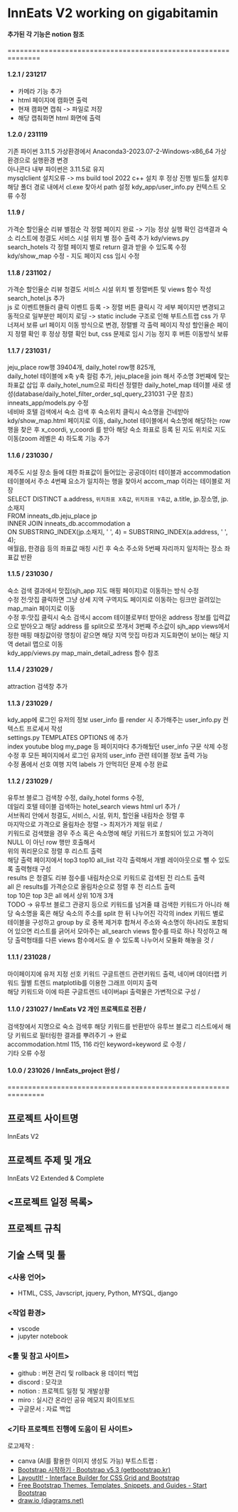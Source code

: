 # InnEats V2 working on gigabitamin


#### 추가된 각 기능은 notion 참조

==============================================================


#### 1.2.1 / 231217  
- 카메라 기능 추가  
- html 페이지에 캠화면 출력  
- 현재 캠화면 캡춰 -> 파일로 저장  
- 해당 캡춰화면 html 화면에 출력  


#### 1.2.0 / 231119
기존 파이썬 3.11.5 가상환경에서 Anaconda3-2023.07-2-Windows-x86_64 가상환경으로 실행환경 변경  
아나콘다 내부 파이썬은 3.11.5로 유지  
mysqlclient 설치오류 -> ms build tool 2022 c++ 설치 후 정상 진행
빌드툴 설치후 해당 폴더 경로 내에서 cl.exe 찾아서 path 설정
kdy_app/user_info.py 컨텍스트 오류 수정


#### 1.1.9 /  
가격순 할인율순 리뷰 별점순 각 정렬 페이지 완료 -> 기능 정상 실행 확인
검색결과 숙소 리스트에 청결도 서비스 시설 위치 별 점수 출력 추가
kdy/views.py search_hotels 각 정렬 페이지 별로 return 결과 받을 수 있도록 수정
kdy/show_map 수정 - 지도 페이지 css 임시 수정 


#### 1.1.8 / 231102 / 
가격순 할인율순 리뷰 청결도 서비스 시설 위치 별 정렬버튼 및 views 함수 작성  
search_hotel.js 추가  
js 로 이벤트핸들러 클릭 이벤트 등록 -> 정렬 버튼 클릭시 각 세부 페이지만 변경되고 동적으로 일부분만 페이지 로딩 -> static include 구조로 인해 부트스트랩 css 가 무너져서 보류
url 페이지 이동 방식으로 변경, 정렬별 각 출력 페이지 작성
할인율순 페이지 정렬 확인 후 정상 정렬 확인
but, css 문제로 임시 기능 정지 후 버튼 이동방식 보류


#### 1.1.7 / 231031 /  
jeju_place row행 39404개, daily_hotel row행 825개,   
daily_hotel 테이블에 x축 y축 컬럼 추가, jeju_place을 join 해서 주소명 3번째에 맞는 좌표값 삽입 후 daily_hotel_num으로 파티션 정렬한   daily_hotel_map 테이블 새로 생성(database/daily_hotel_filter_order_sql_query_231031 구문 참조)  
inneats_app/models.py 수정  
네비바 호텔 검색에서 숙소 검색 후 숙소위치 클릭시 숙소명을 건네받아 kdy/show_map.html 페이지로 이동, daily_hotel 테이블에서 숙소명에   해당하는 row 행을 찾은 후 x_coordi, y_coordi 를 받아 해당 숙소 좌표로 등록 된 지도 위치로 지도 이동(zoom 레벨은 4) 하도록 기능 추가  


#### 1.1.6 / 231030 /  
제주도 시설 장소 들에 대한 좌표값이 들어있는 공공데이터 테이블과 accommodation 테이블에서 주소 4번째 요소가 일치하는 행을 찾아서 accom_map   이라는 테이블로 저장  
SELECT DISTINCT a.address, `위치좌표 X축값`, `위치좌표 Y축값`, a.title, jp.장소명, jp.소재지  
FROM inneats_db.jeju_place jp  
INNER JOIN inneats_db.accommodation a  
ON SUBSTRING_INDEX(jp.소재지, ' ', 4) = SUBSTRING_INDEX(a.address, ' ', 4);  
애월읍, 한경읍 등의 좌표값 매칭 시킨 후 숙소 주소와 5번째 자리까지 일치하는 장소 좌표값 반환  


#### 1.1.5 / 231030 /  
숙소 검색 결과에서 맛집(sjh_app 지도 매핑 페이지)로 이동하는 방식 수정  
수정 전:맛집 클릭하면 그냥 상세 지역 구역지도 페이지로 이동하는 링크만 걸려있는 map_main 페이지로 이동  
수정 후:맛집 클릭시 숙소 검색시 accom 테이블로부터 받아온 address 정보를 입력값으로 받아오고 해당 address 를 split으로 쪼개서 3번째   주소값이 sjh_app views에서 정한 매핑 매칭값이랑 명칭이 같으면 해당 지역 맛집 마킹과 지도화면이 보이는 해당 지역 detail 맵으로 이동   
kdy_app/views.py map_main_detail_adress 함수 참조  


#### 1.1.4 / 231029 /  
attraction 검색창 추가  


#### 1.1.3 / 231029 /  
kdy_app에 로그인 유저의 정보 user_info 를 render 시 추가해주는 user_info.py 컨텍스트 프로세서 작성  
settings.py TEMPLATES OPTIONS 에 추가  
index youtube blog my_page 등 페이지마다 추가해뒀던 user_info 구문 삭제 수정  
수정 후 모든 페이지에서 로그인 유저의 user_info 관련 테이블 정보 출력 가능  
수정 폼에서 선호 여행 지역 labels 가 안먹히던 문제 수정 완료  

#### 1.1.2 / 231029 /  
유투브 블로그 검색창 수정, daily_hotel forms 수정,  
데일리 호텔 테이블 검색하는 hotel_search views html url 추가 /  
서브쿼리 안에서 청결도, 서비스, 시설, 위치, 할인율 내림차순 정렬 후  
마지막으로 가격으로 올림차순 정렬 -> 최저가가 제일 위로 /  
키워드로 검색했을 경우 주소 혹은 숙소명에 해당 키워드가 포함되어 있고 가격이 NULL 이 아닌 row 행만 호출해서  
위의 쿼리문으로 정렬 후 리스트 출력  
해당 출력 페이지에서 top3 top10 all_list 각각 출력해서 개별 레이아웃으로 뺄 수 있도록 출력형태 구성  
results 은 청결도 리뷰 점수를 내림차순으로 키워드로 검색된 전 리스트 출력  
all 은 results를 가격순으로 올림차순으로 정렬 후 전 리스트 출력  
top 10은 top 3은 all 에서 상위 10개 3개  
TODO -> 유투브 블로그 관광지 등으로 키워드를 넘겨줄 떄 검색한 키워드가 아니라 해당 숙소명을 혹은 해당 숙소의 주소를 split 한 뒤 나누어진  각각의 index 키워드 별로 테이블을 구성하고 group by 로 중복 제거후 합쳐서 주소와 숙소명이 하나라도 포함되어 있으면 리스트를 긁어서 모아주는   all_search views 함수를 따로 하나 작성하고 해당 출력형태를 다른 views 함수에서도 쓸 수 있도록 나누어서 모듈화 해놓을 것 /  


#### 1.1.1 / 231028 /  
마이페이지에 유저 지정 선호 키워드 구글트렌드 관련키워드 출력, 네이버 데이터랩 키워드 월별 트렌드 matplotlib를 이용한 그래프 이미지 출력  
해당 키워드와 이에 따른 구글트렌드 네이버api 출력물은 가변적으로 구성 /  

#### 1.1.0 / 231027 / InnEats V2 개인 프로젝트로 전환 /  
검색창에서 지명으로 숙소 검색후 해당 키워드를 반환받아 유투브 블로그 리스트에서 해당 키워드로 필터링한 결과를 뿌려주기 → 완료  
accommodation.html 115, 116 라인 keyword=keyword 로 수정 /  
기타 오류 수정  


#### 1.0.0 / 231026 / InnEats_project 완성 /  

===============================================================

## 프로젝트 사이트명
InnEats V2

## 프로젝트 주제 및 개요
InnEats V2 Extended & Complete













## <프로젝트 일정 목록>


## 프로젝트 규칙

## 기술 스택 및 툴

### <사용 언어>

- HTML, CSS, Javscript, jquery, Python, MYSQL, django

### <작업 환경>

- vscode
- jupyter notebook

### <툴 및 참고 사이트>

- github : 버젼 관리 및 rollback 용 데이터 백업
- discord : 모각코 
- notion : 프로젝트 일정 및 개발상황
- miro : 실시간 온라인 공유 메모지 화이트보드
- 구글문서 : 자료 백업


### <기타 프로젝트 진행에 도움이 된 사이트>

로고제작 : 
- canva (AI를 활용한 이미지 생성도 가능)
부트스트랩 : 
- [Bootstrap 시작하기 · Bootstrap v5.3 (getbootstrap.kr)](https://getbootstrap.kr/docs/5.3/getting-started/introduction/)
- [LayoutIt! - Interface Builder for CSS Grid and Bootstrap](https://www.layoutit.com/)
- [Free Bootstrap Themes, Templates, Snippets, and Guides - Start Bootstrap](https://startbootstrap.com/)
- [draw.io (diagrams.net)](https://app.diagrams.net/)
